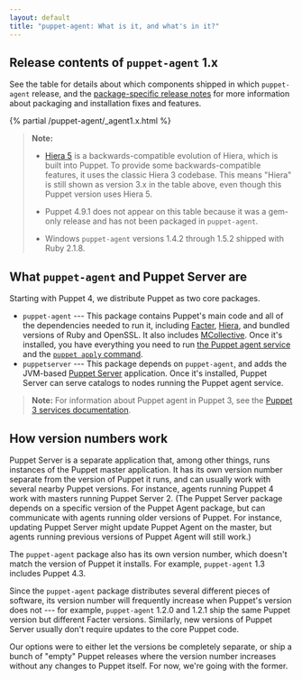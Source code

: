 ```yaml
---
layout: default
title: "puppet-agent: What is it, and what's in it?"
---
```


[Facter]: {{facter}}/
[Hiera]: {{hiera}}/
[MCollective]: /mcollective/
[agent]: ./services_agent_unix.html
[apply]: ./services_apply.html
[Puppet Server]: {{puppetserver}}/
[release notes]: ./release_notes_agent.html

## Release contents of `puppet-agent` 1.x

See the table for details about which components shipped in which `puppet-agent` release, and the [package-specific release notes][release notes] for more information about packaging and installation fixes and features.

{% partial /puppet-agent/_agent1.x.html %}

>**Note:**
>
>* [Hiera 5](./hiera_intro.html) is a backwards-compatible evolution of Hiera, which is built into Puppet. To provide some backwards-compatible features, it uses the classic Hiera 3 codebase. This means "Hiera" is still shown as version 3.x in the table above, even though this Puppet version uses Hiera 5.
>
>* Puppet 4.9.1 does not appear on this table because it was a gem-only release and has not been packaged in `puppet-agent`.
>
>* Windows `puppet-agent` versions 1.4.2 through 1.5.2 shipped with Ruby 2.1.8.


## What `puppet-agent` and Puppet Server are

Starting with Puppet 4, we distribute Puppet as two core packages.

- `puppet-agent` --- This package contains Puppet's main code and all of the dependencies needed to run it, including [Facter][], [Hiera][], and bundled versions of Ruby and OpenSSL. It also includes [MCollective][]. Once it's installed, you have everything you need to run [the Puppet agent service][agent] and the [`puppet apply` command][apply].
- `puppetserver` --- This package depends on `puppet-agent`, and adds the JVM-based [Puppet Server][] application. Once it's installed, Puppet Server can serve catalogs to nodes running the Puppet agent service.

> **Note:** For information about Puppet agent in Puppet 3, see the [Puppet 3 services documentation](/puppet/3.8/services_commands.html#puppet-agent).

## How version numbers work

Puppet Server is a separate application that, among other things, runs instances of the Puppet master application. It has its own version number separate from the version of Puppet it runs, and can usually work with several nearby Puppet versions. For instance, agents running Puppet 4 work with masters running Puppet Server 2. (The Puppet Server package depends on a specific version of the Puppet Agent package, but can communicate with agents running older versions of Puppet. For instance, updating Puppet Server might update Puppet Agent on the master, but agents running previous versions of Puppet Agent will still work.)

The `puppet-agent` package also has its own version number, which doesn't match the version of Puppet it installs. For example, `puppet-agent` 1.3 includes Puppet 4.3.

Since the `puppet-agent` package distributes several different pieces of software, its version number will frequently increase when Puppet's version does not --- for example, `puppet-agent` 1.2.0 and 1.2.1 ship the same Puppet version but different Facter versions. Similarly, new versions of Puppet Server usually don't require updates to the core Puppet code.

Our options were to either let the versions be completely separate, or ship a bunch of "empty" Puppet releases where the version number increases without any changes to Puppet itself. For now, we're going with the former.
